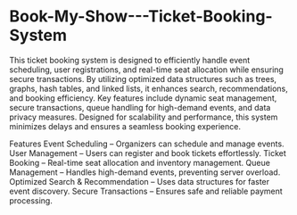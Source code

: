 # Book-My-Show---Ticket-Booking-System
This ticket booking system is designed to efficiently handle event scheduling, user registrations, and real-time seat allocation while ensuring secure transactions. By utilizing optimized data structures such as trees, graphs, hash tables, and linked lists, it enhances search, recommendations, and booking efficiency.
Key features include dynamic seat management, secure transactions, queue handling for high-demand events, and data privacy measures. Designed for scalability and performance, this system minimizes delays and ensures a seamless booking experience.

Features
Event Scheduling – Organizers can schedule and manage events.
User Management – Users can register and book tickets effortlessly.
Ticket Booking – Real-time seat allocation and inventory management.
Queue Management – Handles high-demand events, preventing server overload.
Optimized Search & Recommendation – Uses data structures for faster event discovery.
Secure Transactions – Ensures safe and reliable payment processing.

